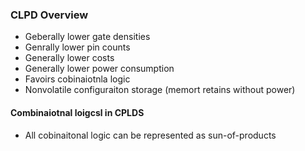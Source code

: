 ### CLPD Overview
- Geberally lower gate densities
- Genrally lower pin counts
- Generally lower costs
- Generally lower power consumption
- Favoirs cobinaiotnla logic
- Nonvolatile configuraiton storage (memort retains without power)

#### Combinaiotnal loigcsl in CPLDS
- All cobinaitonal logic can be represented as  sun-of-products


